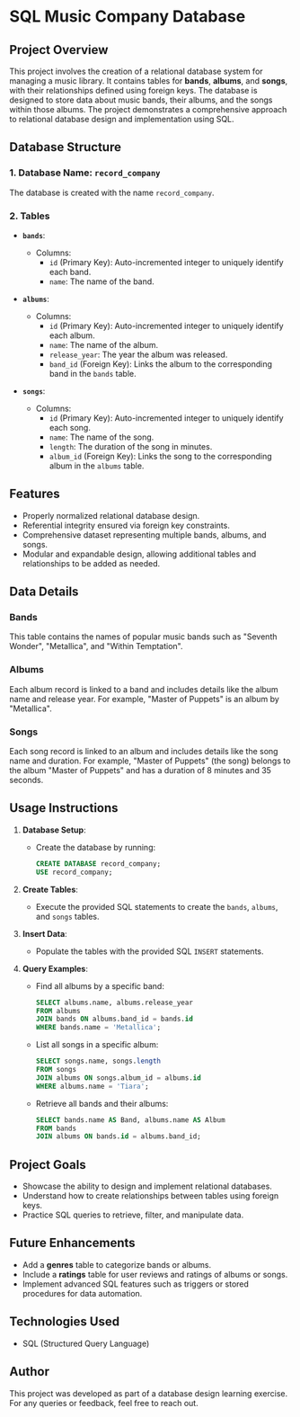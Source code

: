 # SQL Music Company Database

## Project Overview
This project involves the creation of a relational database system for managing a music library. It contains tables for **bands**, **albums**, and **songs**, with their relationships defined using foreign keys. The database is designed to store data about music bands, their albums, and the songs within those albums. The project demonstrates a comprehensive approach to relational database design and implementation using SQL.

## Database Structure

### 1. **Database Name**: `record_company`
The database is created with the name `record_company`.

### 2. **Tables**
- **`bands`**:
  - Columns:
    - `id` (Primary Key): Auto-incremented integer to uniquely identify each band.
    - `name`: The name of the band.

- **`albums`**:
  - Columns:
    - `id` (Primary Key): Auto-incremented integer to uniquely identify each album.
    - `name`: The name of the album.
    - `release_year`: The year the album was released.
    - `band_id` (Foreign Key): Links the album to the corresponding band in the `bands` table.

- **`songs`**:
  - Columns:
    - `id` (Primary Key): Auto-incremented integer to uniquely identify each song.
    - `name`: The name of the song.
    - `length`: The duration of the song in minutes.
    - `album_id` (Foreign Key): Links the song to the corresponding album in the `albums` table.

## Features
- Properly normalized relational database design.
- Referential integrity ensured via foreign key constraints.
- Comprehensive dataset representing multiple bands, albums, and songs.
- Modular and expandable design, allowing additional tables and relationships to be added as needed.

## Data Details
### Bands
This table contains the names of popular music bands such as "Seventh Wonder", "Metallica", and "Within Temptation".

### Albums
Each album record is linked to a band and includes details like the album name and release year. For example, "Master of Puppets" is an album by "Metallica".

### Songs
Each song record is linked to an album and includes details like the song name and duration. For example, "Master of Puppets" (the song) belongs to the album "Master of Puppets" and has a duration of 8 minutes and 35 seconds.

## Usage Instructions
1. **Database Setup**:
   - Create the database by running:
     ```sql
     CREATE DATABASE record_company;
     USE record_company;
     ```

2. **Create Tables**:
   - Execute the provided SQL statements to create the `bands`, `albums`, and `songs` tables.

3. **Insert Data**:
   - Populate the tables with the provided SQL `INSERT` statements.

4. **Query Examples**:
   - Find all albums by a specific band:
     ```sql
     SELECT albums.name, albums.release_year
     FROM albums
     JOIN bands ON albums.band_id = bands.id
     WHERE bands.name = 'Metallica';
     ```
   - List all songs in a specific album:
     ```sql
     SELECT songs.name, songs.length
     FROM songs
     JOIN albums ON songs.album_id = albums.id
     WHERE albums.name = 'Tiara';
     ```
   - Retrieve all bands and their albums:
     ```sql
     SELECT bands.name AS Band, albums.name AS Album
     FROM bands
     JOIN albums ON bands.id = albums.band_id;
     ```

## Project Goals
- Showcase the ability to design and implement relational databases.
- Understand how to create relationships between tables using foreign keys.
- Practice SQL queries to retrieve, filter, and manipulate data.

## Future Enhancements
- Add a **genres** table to categorize bands or albums.
- Include a **ratings** table for user reviews and ratings of albums or songs.
- Implement advanced SQL features such as triggers or stored procedures for data automation.

## Technologies Used
- SQL (Structured Query Language)

## Author
This project was developed as part of a database design learning exercise. For any queries or feedback, feel free to reach out.

